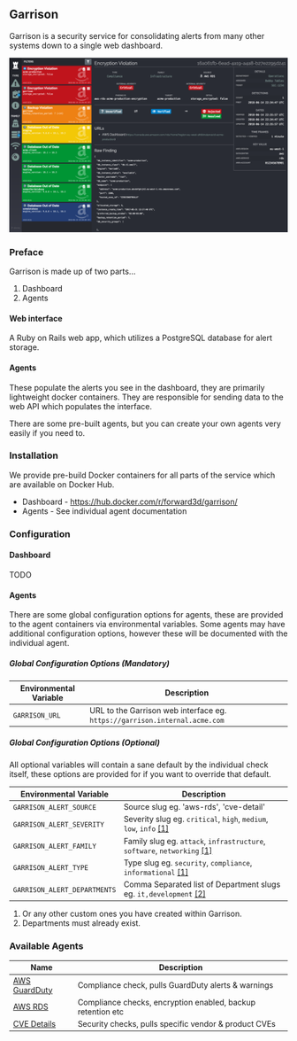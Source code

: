 Garrison
--

Garrison is a security service for consolidating alerts from many other systems down
to a single web dashboard.

![Garrison UI](https://raw.githubusercontent.com/forward3d/garrison/master/docs/screenshot.png)

### Preface

Garrison is made up of two parts...

1. Dashboard
2. Agents

#### Web interface

A Ruby on Rails web app, which utilizes a PostgreSQL database for alert storage.

#### Agents

These populate the alerts you see in the dashboard, they are primarily lightweight docker containers. They are responsible for sending data to the web API which populates the interface.

There are some pre-built agents, but you can create your own agents very easily if you need to.

### Installation

We provide pre-build Docker containers for all parts of the service which are available on Docker Hub.

* Dashboard - https://hub.docker.com/r/forward3d/garrison/
* Agents - See individual agent documentation

### Configuration

#### Dashboard

TODO

#### Agents

There are some global configuration options for agents, these are provided to the agent containers via environmental variables. Some agents may have additional configuration options, however these will be documented with the individual agent.

##### Global Configuration Options (Mandatory)

| Environmental Variable  | Description |
| ------------- | ------------- |
| `GARRISON_URL`  | URL to the Garrison web interface eg. `https://garrison.internal.acme.com` |

##### Global Configuration Options (Optional)

All optional variables will contain a sane default by the individual check itself, these options are provided for if you want to override that default.

| Environmental Variable  | Description |
| ------------- | ------------- |
| `GARRISON_ALERT_SOURCE` | Source slug eg. 'aws-rds', 'cve-detail' |
| `GARRISON_ALERT_SEVERITY` | Severity slug eg. `critical`, `high`, `medium`, `low`, `info` [[1]](#f1) |
| `GARRISON_ALERT_FAMILY` | Family slug eg. `attack`, `infrastructure`, `software`, `networking` [[1]](#f1) |
| `GARRISON_ALERT_TYPE` | Type slug eg. `security`, `compliance`, `informational` [[1]](#f1) |
| `GARRISON_ALERT_DEPARTMENTS` | Comma Separated list of Department slugs eg. `it,development` [[2]](#f2) |

1. <span id="f1"></span> Or any other custom ones you have created within Garrison.
2. <span id="f2"></span> Departments must already exist.

### Available Agents

| Name  | Description |
| ------------- | ------------- |
| [AWS GuardDuty](https://github.com/forward3d/garrison-agent-aws-guardduty) | Compliance check, pulls GuardDuty alerts & warnings |
| [AWS RDS](https://github.com/forward3d/garrison-agent-aws-rds) | Compliance checks, encryption enabled, backup retention etc |
| [CVE Details](https://github.com/forward3d/garrison-agent-cve-details) | Security checks, pulls specific vendor & product CVEs |
